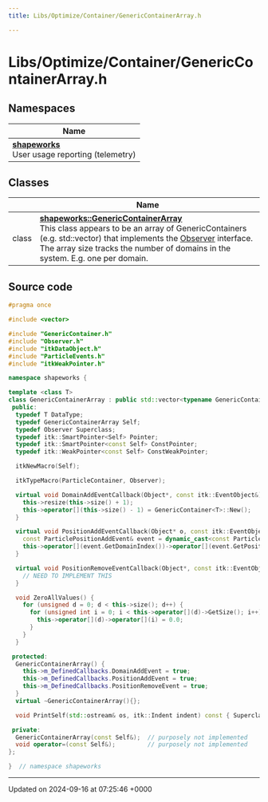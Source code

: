 ```yaml
---
title: Libs/Optimize/Container/GenericContainerArray.h

---
```


# Libs/Optimize/Container/GenericContainerArray.h



## Namespaces

| Name           |
| -------------- |
| **[shapeworks](../Namespaces/namespaceshapeworks.md)** <br>User usage reporting (telemetry)  |

## Classes

|                | Name           |
| -------------- | -------------- |
| class | **[shapeworks::GenericContainerArray](../Classes/classshapeworks_1_1GenericContainerArray.md)** <br>This class appears to be an array of GenericContainers (e.g. std::vector) that implements the [Observer]() interface. The array size tracks the number of domains in the system. E.g. one per domain.  |




## Source code

```cpp
#pragma once

#include <vector>

#include "GenericContainer.h"
#include "Observer.h"
#include "itkDataObject.h"
#include "ParticleEvents.h"
#include "itkWeakPointer.h"

namespace shapeworks {

template <class T>
class GenericContainerArray : public std::vector<typename GenericContainer<T>::Pointer>, public Observer {
 public:
  typedef T DataType;
  typedef GenericContainerArray Self;
  typedef Observer Superclass;
  typedef itk::SmartPointer<Self> Pointer;
  typedef itk::SmartPointer<const Self> ConstPointer;
  typedef itk::WeakPointer<const Self> ConstWeakPointer;

  itkNewMacro(Self);

  itkTypeMacro(ParticleContainer, Observer);

  virtual void DomainAddEventCallback(Object*, const itk::EventObject&) {
    this->resize(this->size() + 1);
    this->operator[](this->size() - 1) = GenericContainer<T>::New();
  }

  virtual void PositionAddEventCallback(Object* o, const itk::EventObject& e) {
    const ParticlePositionAddEvent& event = dynamic_cast<const ParticlePositionAddEvent&>(e);
    this->operator[](event.GetDomainIndex())->operator[](event.GetPositionIndex()) = 0.0;
  }

  virtual void PositionRemoveEventCallback(Object*, const itk::EventObject&) {
    // NEED TO IMPLEMENT THIS
  }

  void ZeroAllValues() {
    for (unsigned d = 0; d < this->size(); d++) {
      for (unsigned int i = 0; i < this->operator[](d)->GetSize(); i++) {
        this->operator[](d)->operator[](i) = 0.0;
      }
    }
  }

 protected:
  GenericContainerArray() {
    this->m_DefinedCallbacks.DomainAddEvent = true;
    this->m_DefinedCallbacks.PositionAddEvent = true;
    this->m_DefinedCallbacks.PositionRemoveEvent = true;
  }
  virtual ~GenericContainerArray(){};

  void PrintSelf(std::ostream& os, itk::Indent indent) const { Superclass::PrintSelf(os, indent); }

 private:
  GenericContainerArray(const Self&);  // purposely not implemented
  void operator=(const Self&);         // purposely not implemented
};

}  // namespace shapeworks
```


-------------------------------

Updated on 2024-09-16 at 07:25:46 +0000
